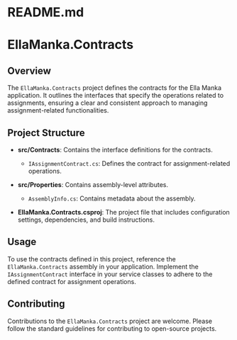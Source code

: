 # README.md

# EllaManka.Contracts

## Overview

The `EllaManka.Contracts` project defines the contracts for the Ella Manka application. It outlines the interfaces that specify the operations related to assignments, ensuring a clear and consistent approach to managing assignment-related functionalities.

## Project Structure

- **src/Contracts**: Contains the interface definitions for the contracts.
  - `IAssignmentContract.cs`: Defines the contract for assignment-related operations.
  
- **src/Properties**: Contains assembly-level attributes.
  - `AssemblyInfo.cs`: Contains metadata about the assembly.

- **EllaManka.Contracts.csproj**: The project file that includes configuration settings, dependencies, and build instructions.

## Usage

To use the contracts defined in this project, reference the `EllaManka.Contracts` assembly in your application. Implement the `IAssignmentContract` interface in your service classes to adhere to the defined contract for assignment operations.

## Contributing

Contributions to the `EllaManka.Contracts` project are welcome. Please follow the standard guidelines for contributing to open-source projects.